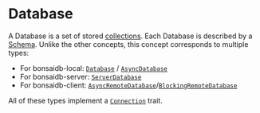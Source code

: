 # Database

A Database is a set of stored [collections](./collection.md). Each Database is described by a [Schema](./schema.md). Unlike the other concepts, this concept corresponds to multiple types:

- For bonsaidb-local: [`Database`]({{DOCS_BASE_URL}}/bonsaidb/local/struct.Database.html) / [`AsyncDatabase`]({{DOCS_BASE_URL}}/bonsaidb/local/struct.AsyncDatabase.html)
- For bonsaidb-server: [`ServerDatabase`]({{DOCS_BASE_URL}}/bonsaidb/server/struct.ServerDatabase.html)
- For bonsaidb-client: [`AsyncRemoteDatabase`]({{DOCS_BASE_URL}}/bonsaidb/client/struct.AsyncRemoteDatabase.html)/[`BlockingRemoteDatabase`]({{DOCS_BASE_URL}}/bonsaidb/client/struct.BlockingRemoteDatabase.html)

All of these types implement a [`Connection`](../../traits/connection.md) trait.
